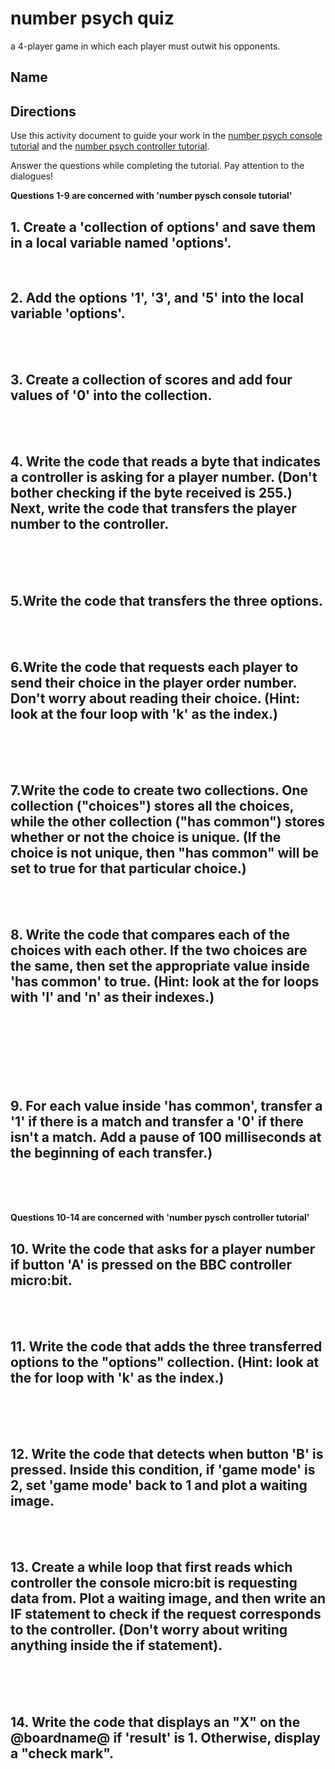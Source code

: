 # number psych quiz

a 4-player game in which each player must outwit his opponents.

## Name

## Directions

Use this activity document to guide your work in the [number psych console tutorial](/lessons/number-psych-console/tutorial) and the [number psych controller tutorial](/lessons/number-psych-controller/tutorial).

Answer the questions while completing the tutorial. Pay attention to the dialogues!

**Questions 1-9 are concerned with 'number pysch console tutorial'**

## 1. Create a 'collection of options' and save them in a local variable named 'options'.

<br/>

## 2. Add the options '1', '3', and '5' into the local variable 'options'.

<br/>

<br/>

## 3. Create a collection of scores and add four values of '0' into the collection.  

<br />

<br/>

## 4. Write the code that reads a byte that indicates a controller is asking for a player number. (Don't bother checking if the byte received is 255.) Next, write the code that transfers the player number to the controller. 

<br />

<br/>

<br/>

## 5.Write the code that transfers the three options.

<br />

<br/>

## 6.Write the code that requests each player to send their choice in the player order number. Don't worry about reading their choice. (Hint: look at the four loop with 'k' as the index.)

<br />

<br/>

<br/>

## 7.Write the code to create two collections. One collection ("choices") stores all the choices, while the other collection ("has common") stores whether or not the choice is unique. (If the choice is not unique, then "has common" will be set to true for that particular choice.)

<br />

<br/>

## 8. Write the code that compares each of the choices with each other. If the two choices are the same, then set the appropriate value inside 'has common' to true. (Hint: look at the for loops with 'l' and 'n' as their indexes.)

<br />

<br/>

<br/>

<br/>

<br/>

<br/>

## 9. For each value inside 'has common', transfer a '1' if there is a match and transfer a '0' if there isn't a match. Add a pause of 100 milliseconds at the beginning of each transfer.)

<br />

<br/>

<br/>

**Questions 10-14 are concerned with 'number pysch controller tutorial'**

## 10. Write the code that asks for a player number if button 'A' is pressed on the BBC controller micro:bit.

<br />

<br/>

## 11. Write the code that adds the three transferred options to the "options" collection. (Hint: look at the for loop with 'k' as the index.)

<br />

<br/>

<br/>

## 12. Write the code that detects when button 'B' is pressed. Inside this condition, if 'game mode' is 2, set 'game mode' back to 1 and plot a waiting image.

<br />

<br/>

## 13. Create a while loop that first reads which controller the console micro:bit is requesting data from. Plot a waiting image, and then write an IF statement to check if the request corresponds to the controller. (Don't worry about writing anything inside the if statement).

<br />

<br/>

<br/>

## 14. Write the code that displays an "X" on the @boardname@ if 'result' is 1. Otherwise, display a "check mark".

<br />

<br/>


